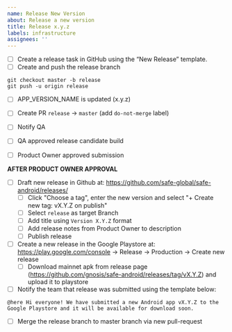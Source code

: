 ```yaml
---
name: Release New Version
about: Release a new version
title: Release x.y.z
labels: infrastructure
assignees: ''
---
```


- [ ] Create a release task in GitHub using the “New Release” template.
- [ ] Create and push the release branch
```
git checkout master -b release
git push -u origin release
```
- [ ] APP_VERSION_NAME is updated (x.y.z)
- [ ] Create PR `release` -> `master` (add `do-not-merge` label)

- [ ] Notify QA
- [ ] QA approved release candidate build
- [ ] Product Owner approved submission

**AFTER PRODUCT OWNER APPROVAL**

- [ ] Draft new release in Github at: https://github.com/safe-global/safe-android/releases/
  - [ ] Click "Choose a tag", enter the new version and select "+ Create new tag: vX.Y.Z on publish"
  - [ ] Select `release` as target Branch
  - [ ] Add title using `Version X.Y.Z` format
  - [ ] Add release notes from Product Owner to description
  - [ ] Publish release
- [ ] Create a new release in the Google Playstore at: https://play.google.com/console -> Release -> Production -> Create new release
  - [ ] Download mainnet apk from release page (https://github.com/gnosis/safe-android/releases/tag/vX.Y.Z) and upload it to playstore
- [ ] Notify the team that release was submitted using the template below:
```
@here Hi everyone! We have submitted a new Android app vX.Y.Z to the Google Playstore and it will be available for download soon.
```

- [ ]  Merge the release branch to master branch via new pull-request
